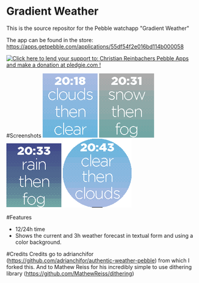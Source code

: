 Gradient Weather
==============

This is the source repositor for the Pebble watchapp "Gradient Weather"

The app can be found in the store: https://apps.getpebble.com/applications/55df54f2e016bd114b000058

<a href='https://pledgie.com/campaigns/28156'><img alt='Click here to lend your support to: Christian Reinbachers Pebble Apps and make a donation at pledgie.com !' src='https://pledgie.com/campaigns/28156.png?skin_name=chrome' border='0' ></a>

#Screenshots
![alt tag](screenshot.png)
![alt tag](screenshot2.png)
![alt tag](screenshot3.png)
![alt tag](screenshot5.png)

#Features
- 12/24h time
- Shows the current and 3h weather forecast in textual form and using a color background.

#Credits
Credits go to adrianchifor (https://github.com/adrianchifor/authentic-weather-pebble) from which I forked this. And to Mathew Reiss for his incredibly simple to use dithering library (https://github.com/MathewReiss/dithering)


